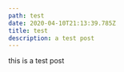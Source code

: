 ```yaml
---
path: test
date: 2020-04-10T21:13:39.785Z
title: test
description: a test post
---
```

this is a test post

